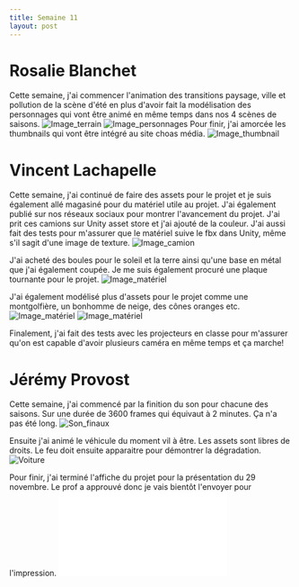 ```yaml
---
title: Semaine 11
layout: post
---
```


# Rosalie Blanchet
Cette semaine, j'ai commencer l'animation des transitions paysage, ville et pollution de la scène d'été en plus d'avoir fait la modélisation des personnages qui vont être animé en même temps dans nos 4 scènes de saisons.
![Image_terrain](../images/S11_ro_deforestation.png)
![Image_personnages](../images/S11_ro_character.png)
Pour finir, j'ai amorcée les thumbnails qui vont être intégré au site choas média.
![Image_thumbnail](../images/S11_ro_thumbnail.jpg)

# Vincent Lachapelle
Cette semaine, j'ai continué de faire des assets pour le projet et je suis également allé magasiné pour du matériel utile au projet. J'ai également publié sur nos réseaux sociaux pour montrer l'avancement du projet.
J'ai prit ces camions sur Unity asset store et j'ai ajouté de la couleur. J'ai aussi fait des tests pour m'assurer que le matériel suive le fbx dans Unity, même s'il sagit d'une image de texture.
![Image_camion](../images/camion.PNG)

J'ai acheté des boules pour le soleil et la terre ainsi qu'une base en métal que j'ai également coupée. Je me suis également procuré une plaque tournante pour le projet.
![Image_matériel](../images/materiel.PNG)

J'ai également modélisé plus d'assets pour le projet comme une montgolfière, un bonhomme de neige, des cônes oranges etc.
![Image_matériel](../images/montgolfiere.PNG)
![Image_matériel](../images/bonhomme.PNG)

Finalement, j'ai fait des tests avec les projecteurs en classe pour m'assurer qu'on est capable d'avoir plusieurs caméra en même temps et ça marche!

# Jérémy Provost
Cette semaine, j'ai commencé par la finition du son pour chacune des saisons. Sur une durée de 3600 frames qui équivaut à 2 minutes. Ça n'a pas été long.
![Son_finaux](../images/Son_final.PNG)

Ensuite j'ai animé le véhicule du moment vil à être. Les assets sont libres de droits. Le feu doit ensuite apparaitre pour démontrer la dégradation.
![Voiture](../images/Voiture_animation.PNG)

Pour finir, j'ai terminé l'affiche du projet pour la présentation du 29 novembre. Le prof a approuvé donc je vais bientôt l'envoyer pour l'impression.
![Affiche](../images/Complexe_divin_affiche_v3.pdf)
